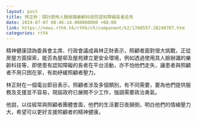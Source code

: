 ```yaml
---
layout: post
title: 林正財：探討使用人臉辦識樂齡科技防認知障礙長者走失
date: 2024-07-07 08:46:14.000000000 +08:00
link: https://news.rthk.hk/rthk/ch/component/k2/1760557-20240707.htm
categories: rthk
---
```


精神健康諮詢委員會主席、行政會議成員林正財表示，照顧者面對很大挑戰，正從房屋方面探索，能否為屋邨及屋苑建立更安全環境，例如透過使用具人臉辦識的樂齡科技等，即使患有認知障礙的長者在平台活動，亦不怕他們走失，讓患者與照顧者不用只困在家，有助紓緩照顧者壓力。

林正財在一個電台節目表示，照顧者涉及多個類別，有不同需要，要為他們提供服務及支援並不容易，現屆政府已展開不少工作，強調需要政治勇氣。

他說，以往經常與照顧者團體會面，他們的生活要日夜顛倒，明白他們的情緒壓力大，希望可以更好支援照顧者的精神健康。
